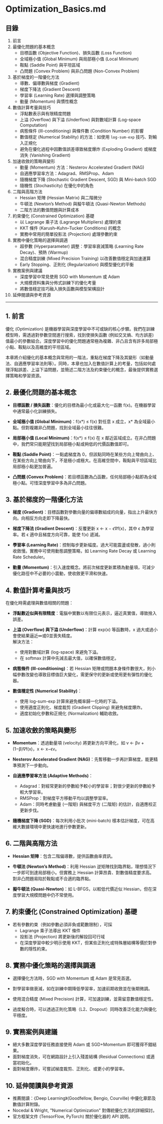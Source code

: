 # Optimization_Basics.md

## 目錄
1. 前言
2. 最優化問題的基本概念
    - 目標函數 (Objective Function)、損失函數 (Loss Function)
    - 全域極小值 (Global Minimum) 與局部極小值 (Local Minimum)
    - 鞍點 (Saddle Point) 與平坦區域
    - 凸問題 (Convex Problem) 與非凸問題 (Non-Convex Problem)
3. 基於梯度的一階優化方法
    - 導數、偏導數與梯度 (Gradient)
    - 梯度下降法 (Gradient Descent)
    - 學習率 (Learning Rate) 選擇與調整策略
    - 動量 (Momentum) 與慣性概念
4. 數值計算考量與技巧
    - 浮點數表示與有限精度問題
    - 上溢 (Overflow) 與下溢 (Underflow) 與對數域計算 (Log-space Computation)
    - 病態條件 (Ill-conditioning) 與條件數 (Condition Number) 的影響
    - 數值穩定 (Numerical Stability) 的方法：如使用 `log-sum-exp` 技巧、對輸入正規化
    - 避免在優化過程中因數值誤差導致梯度爆炸 (Exploding Gradient) 或梯度消失 (Vanishing Gradient)
5. 加速收斂的策略與變形
    - 動量 (Momentum) 方法：Nesterov Accelerated Gradient (NAG)
    - 自適應學習率方法：Adagrad、RMSProp、Adam
    - 隨機梯度下降 (Stochastic Gradient Descent, SGD) 與 Mini-batch SGD
    - 隨機性 (Stochasticity) 在優化中的角色
6. 二階與高階方法
    - Hessian 矩陣 (Hessian Matrix) 與二階微分
    - 牛頓法 (Newton’s Method) 與擬牛頓法 (Quasi-Newton Methods)
    - 二階方法的數值問題與計算成本
7. 約束優化 (Constrained Optimization) 基礎
    - 以 Lagrange 乘子法 (Lagrange Multipliers) 處理約束
    - KKT 條件 (Karush–Kuhn–Tucker Conditions) 的概念
    - 實務中常用的簡單投影法 (Projection) 處理參數約束
8. 實務中優化策略的選擇與調適
    - 超參數 (Hyperparameter) 調整：學習率衰減策略 (Learning Rate Decay)、預熱 (Warmup)
    - 混合精度訓練 (Mixed Precision Training) 以改善數值穩定與加速運算
    - Early Stopping、正則化 (Regularization) 與模型優化的平衡
9. 實務案例與建議
    - 深度學習中常見使用 SGD with Momentum 或 Adam
    - 大規模資料集與分佈式訓練下的優化考量
    - 將數值穩定技巧融入損失函數與模型架構設計
10. 延伸閱讀與參考資源

---

## 1. 前言

優化 (Optimization) 是機器學習與深度學習中不可或缺的核心步驟。我們在訓練模型時，需透過對參數空間進行搜索，找到使損失函數 (例如交叉熵、均方誤差) 值最小的參數組合。深度學習中的優化問題通常極為複雜、非凸且含有許多局部極小點、鞍點以及高維度的平坦區域。

本章將介紹優化的基本概念與常用的一階法，重點在梯度下降及其變形（如動量法、自適應學習率法則等）。同時，本章也加入在數值計算上的考量，包括如何處理浮點誤差、上溢下溢問題，並簡述二階方法及約束優化的概念，最後提供實務選擇策略和學習資源。

## 2. 最優化問題的基本概念

- **目標函數 / 損失函數**：優化的目標為最小化或最大化一函數 f(x)。在機器學習中通常最小化訓練損失。

- **全域極小值 (Global Minimum)**：f(x*) ≤ f(x) 對任意 x 成立，x* 為全域最小點。但對複雜非凸問題，找到全域最小往往很難。

- **局部極小值 (Local Minimum)**：f(x*) ≤ f(x) 在 x 鄰近區域成立。在非凸問題中，我們常只能期望找到局部極小點或夠低的代價函數值即可。

- **鞍點 (Saddle Point)**：一點處梯度為 0，但該點同時在某些方向上彎曲向上、在某些方向上彎曲向下，不是極小或極大。在高維空間中，鞍點與平坦區域比局部極小點更加普遍。

- **凸問題 (Convex Problem)**：若目標函數為凸函數，任何局部極小點即為全域極小點。可惜深度學習中多為非凸問題。

## 3. 基於梯度的一階優化方法

- **梯度 (Gradient)**：目標函數對參數向量的偏導數組成的向量，指出上升最快方向。向相反方向走即下降最快。

- **梯度下降法 (Gradient Descent)**：反覆更新 x ← x − ϵ∇f(x)，其中 ϵ 為學習率。若 ϵ 適中且梯度方向可靠，能使 f(x) 遞減。

- **學習率 (Learning Rate)**：控制每步更新幅度。過大可能震盪或發散，過小則收斂慢。實務中可使用動態調整策略，如 Learning Rate Decay 或 Learning Rate Scheduler。

- **動量 (Momentum)**：引入速度概念。將前次梯度更新累積為動量項，可減少優化路徑中不必要的小震動，使收斂更平滑和快速。

## 4. 數值計算考量與技巧

在優化時需處理與數值相關的問題：

- **浮點數近似與有限精度**：電腦中實數以有限位元表示，逼近真實值，導致捨入誤差。

- **上溢 (Overflow) 與下溢 (Underflow)**：計算 exp(x) 等函數時，x 過大或過小會使結果逼近∞或0並喪失精度。  
  解決方法：  
  - 使用對數域計算 (log-space) 來避免下溢。  
  - 在 softmax 計算中先減去最大值，以確保數值穩定。

- **病態條件 (Ill-conditioning)**：若 Hessian 矩陣或問題本身條件數很大，則小幅參數改變也導致目標值巨大變化，需更保守的更新或使用更有彈性的優化器。

- **數值穩定性 (Numerical Stability)**：  
  - 使用 log-sum-exp 計算來避免概率歸一化時的下溢。  
  - 使用適度正則化、梯度裁剪 (Gradient Clipping) 來避免梯度爆炸。  
  - 適度初始化參數和正規化 (Normalization) 輔助收斂。

## 5. 加速收斂的策略與變形

- **Momentum**：透過動量項 (velocity) 將更新方向平滑化，如 v ← βv + (1−β)∇f(x)，x ← x−ϵv。

- **Nesterov Accelerated Gradient (NAG)**：先暫移動一步再計算梯度，能更精準預測下一步動向。

- **自適應學習率方法 (Adaptive Methods)**：  
  - Adagrad：對經常更新的參數給予較小的學習率；對很少更新的參數給予較大學習率。  
  - RMSProp：對梯度平方移動平均以調整學習率。  
  - Adam：同時考慮動量 (一階矩) 與梯度平方 (二階矩) 的估計，自適應校正更新步伐。

- **隨機梯度下降 (SGD)**：每次利用小批次 (mini-batch) 樣本估計梯度，可在高維大數據環境中更快速地進行參數更新。

## 6. 二階與高階方法

- **Hessian 矩陣**：包含二階偏導數，提供函數曲率資訊。

- **牛頓法 (Newton’s Method)**：利用 Hessian 逆矩陣找到臨界點，理想情況下一步即可到達局部極小。但實務上 Hessian 計算昂貴、對數值精度要求高。對非凸問題易陷於鞍點或不合適的臨界點。

- **擬牛頓法 (Quasi-Newton)**：如 L-BFGS，以較低代價近似 Hessian，但在深度學習大規模問題中仍不常使用。

## 7. 約束優化 (Constrained Optimization) 基礎

- 若有參數約束（例如參數必須非負或範數限制），可採  
  - Lagrange 乘子法導出 KKT 條件  
  - 投影法 (Projection) 將更新後的解投回可行域  
  - 在深度學習中較少明示使用 KKT，但某些正則化或特殊層結構等價於對參數的隱性約束。

## 8. 實務中優化策略的選擇與調適

- 選擇優化方法時，SGD with Momentum 或 Adam 是常見首選。  
- 對學習率做衰減，如在訓練中期降低學習率，加速前期收斂並在後期微調。
- 使用混合精度 (Mixed Precision) 計算，可加速訓練，並需留意數值穩定性。

- 過度擬合時，可以透過正則化策略（L2、Dropout）同時改善泛化能力與優化平穩度。

## 9. 實務案例與建議

- 絕大多數深度學習任務直接使用 Adam 或 SGD+Momentum 即可獲得不錯結果。
- 面對梯度消失，可在網路設計上引入殘差結構 (Residual Connections) 或適當初始化。
- 面對梯度爆炸，可嘗試梯度裁剪、正則化、或更小的學習率。

## 10. 延伸閱讀與參考資源

- 推薦閱讀：《Deep Learning》(Goodfellow, Bengio, Courville) 中優化章節及數值計算附錄。
- Nocedal & Wright, "Numerical Optimization" 對傳統優化方法的詳細探討。
- 官方框架文件 (TensorFlow, PyTorch) 關於優化器的 API 說明。

